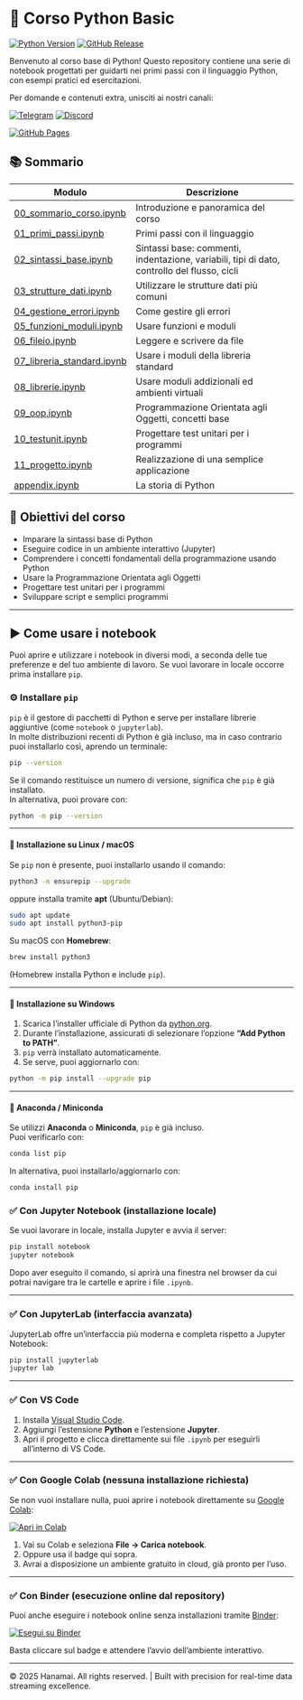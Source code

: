 # 🐍 Corso Python Basic

[![Python Version](https://img.shields.io/badge/python-3.11-blue.svg)](https://www.python.org/downloads/release/python-3110/)
[![GitHub Release](https://img.shields.io/github/v/release/hanamai-ai/corso-python-basic?color=green)](https://github.com/hanamai-ai/corso-python-basic/releases)


Benvenuto al corso base di Python! Questo repository contiene una serie di notebook progettati per guidarti nei primi passi con il linguaggio Python, con esempi pratici ed esercitazioni.

Per domande e contenuti extra, unisciti ai nostri canali:

[![Telegram](https://img.shields.io/badge/Telegram-2CA5E0?style=for-the-badge&logo=telegram&logoColor=white)](https://t.me/+gTwagH1r9kVjMjY0)
[![Discord](https://img.shields.io/badge/Discord-7289DA?style=for-the-badge&logo=discord&logoColor=white)](https://discord.gg/gkjMTFSVc)

[![GitHub Pages](https://img.shields.io/badge/GitHub%20Pages-online-brightgreen?style=for-the-badge&logo=github)](https://h-anamai.github.io/corso-python-basic/)



## 📚 Sommario

| Modulo                                                   | Descrizione                                          |
|----------------------------------------------------------|------------------------------------------------------|
| [00_sommario_corso.ipynb](00_sommario_corso.ipynb)       | Introduzione e panoramica del corso    <br/>         |
| [01_primi_passi.ipynb](01_sintassi_base.ipynb)           | Primi passi con il linguaggio                        |
| [02_sintassi_base.ipynb](02_sintassi_base.ipynb)         | Sintassi base: commenti, indentazione, variabili, tipi di dato, controllo del flusso, cicli  |          
| [03_strutture_dati.ipynb](03_strutture_dati.ipynb)       | Utilizzare le strutture dati più comuni              |
| [04_gestione_errori.ipynb](04_gestione_errori.ipynb)     | Come gestire gli errori                              |
| [05_funzioni_moduli.ipynb](05_funzioni_moduli.ipynb)     | Usare funzioni e moduli                              |
| [06_fileio.ipynb](06_fileio.ipynb)                       | Leggere e scrivere da file                           |
| [07_libreria_standard.ipynb](07_libreria_standard.ipynb) | Usare i moduli della libreria standard               |
| [08_librerie.ipynb](08_librerie_standard.ipynb)          | Usare moduli addizionali ed ambienti virtuali        |
| [09_oop.ipynb](09_oop.ipynb)                             | Programmazione Orientata agli Oggetti, concetti base |
| [10_testunit.ipynb](10_testunit.ipynb)                   | Progettare test unitari per i programmi              |
| [11_progetto.ipynb](11_progetto.ipynb)                   | Realizzazione di una semplice applicazione           |
| [appendix.ipynb](appendix.ipynb)                         | La storia di Python                                  |

## 🎯 Obiettivi del corso

- Imparare la sintassi base di Python
- Eseguire codice in un ambiente interattivo (Jupyter)
- Comprendere i concetti fondamentali della programmazione usando Python
- Usare la Programmazione Orientata agli Oggetti
- Progettare test unitari per i programmi
- Sviluppare script e semplici programmi

---

## ▶️ Come usare i notebook

Puoi aprire e utilizzare i notebook in diversi modi, a seconda delle tue preferenze e del tuo ambiente di lavoro. Se vuoi lavorare in locale occorre prima installare `pip`.

### ⚙️ Installare `pip`

`pip` è il gestore di pacchetti di Python e serve per installare librerie aggiuntive (come `notebook` o `jupyterlab`).  
In molte distribuzioni recenti di Python è già incluso, ma in caso contrario puoi installarlo così, aprendo un terminale:

```bash
pip --version
```

Se il comando restituisce un numero di versione, significa che `pip` è già installato.  
In alternativa, puoi provare con:

```bash
python -m pip --version
```

---

#### 🔹 Installazione su Linux / macOS

Se `pip` non è presente, puoi installarlo usando il comando:

```bash
python3 -m ensurepip --upgrade
```

oppure installa tramite **apt** (Ubuntu/Debian):

```bash
sudo apt update
sudo apt install python3-pip
```

Su macOS con **Homebrew**:

```bash
brew install python3
```

(Homebrew installa Python e include `pip`).

---

#### 🔹 Installazione su Windows

1. Scarica l’installer ufficiale di Python da [python.org](https://www.python.org/downloads/).
2. Durante l’installazione, assicurati di selezionare l’opzione **“Add Python to PATH”**.
3. `pip` verrà installato automaticamente.
4. Se serve, puoi aggiornarlo con:

```bash
python -m pip install --upgrade pip
```

---

#### 🔹 Anaconda / Miniconda

Se utilizzi **Anaconda** o **Miniconda**, `pip` è già incluso.  
Puoi verificarlo con:

```bash
conda list pip
```

In alternativa, puoi installarlo/aggiornarlo con:

```bash
conda install pip
```

### ✅ Con Jupyter Notebook (installazione locale)

Se vuoi lavorare in locale, installa Jupyter e avvia il server:

```bash
pip install notebook
jupyter notebook
```

Dopo aver eseguito il comando, si aprirà una finestra nel browser da cui potrai navigare tra le cartelle e aprire i file `.ipynb`.

---

### ✅ Con JupyterLab (interfaccia avanzata)

JupyterLab offre un’interfaccia più moderna e completa rispetto a Jupyter Notebook:

```bash
pip install jupyterlab
jupyter lab
```

---

### ✅ Con VS Code

1. Installa [Visual Studio Code](https://code.visualstudio.com/).
2. Aggiungi l’estensione **Python** e l’estensione **Jupyter**.
3. Apri il progetto e clicca direttamente sui file `.ipynb` per eseguirli all’interno di VS Code.

---

### ✅ Con Google Colab (nessuna installazione richiesta)

Se non vuoi installare nulla, puoi aprire i notebook direttamente su [Google Colab](https://colab.research.google.com/):

[![Apri in Colab](https://colab.research.google.com/assets/colab-badge.svg)](https://colab.research.google.com/github/hanamai-ai/corso-python-basic)

1. Vai su Colab e seleziona **File → Carica notebook**.
2. Oppure usa il badge qui sopra.
3. Avrai a disposizione un ambiente gratuito in cloud, già pronto per l’uso.

---

### ✅ Con Binder (esecuzione online dal repository)

Puoi anche eseguire i notebook online senza installazioni tramite [Binder](https://mybinder.org/):

[![Esegui su Binder](https://mybinder.org/badge_logo.svg)](https://mybinder.org/v2/gh/hanamai-ai/corso-python-basic/HEAD)

Basta cliccare sul badge e attendere l’avvio dell’ambiente interattivo.

---

&copy; 2025 Hanamai. All rights reserved. | Built with precision for real-time data streaming excellence.
